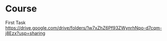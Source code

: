 # Course
First Task
https://drive.google.com/drive/folders/1w7xZhZ6Pf93ZWynrhNpo-d7cqm-j8Ezx?usp=sharing
